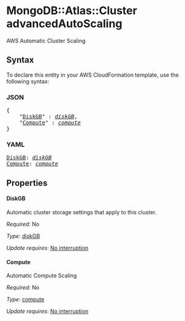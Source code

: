 # MongoDB::Atlas::Cluster advancedAutoScaling

AWS Automatic Cluster Scaling

## Syntax

To declare this entity in your AWS CloudFormation template, use the following syntax:

### JSON

<pre>
{
    "<a href="#diskgb" title="DiskGB">DiskGB</a>" : <i><a href="diskgb.md">diskGB</a></i>,
    "<a href="#compute" title="Compute">Compute</a>" : <i><a href="compute.md">compute</a></i>
}
</pre>

### YAML

<pre>
<a href="#diskgb" title="DiskGB">DiskGB</a>: <i><a href="diskgb.md">diskGB</a></i>
<a href="#compute" title="Compute">Compute</a>: <i><a href="compute.md">compute</a></i>
</pre>

## Properties

#### DiskGB

Automatic cluster storage settings that apply to this cluster.

_Required_: No

_Type_: <a href="diskgb.md">diskGB</a>

_Update requires_: [No interruption](https://docs.aws.amazon.com/AWSCloudFormation/latest/UserGuide/using-cfn-updating-stacks-update-behaviors.html#update-no-interrupt)

#### Compute

Automatic Compute Scaling

_Required_: No

_Type_: <a href="compute.md">compute</a>

_Update requires_: [No interruption](https://docs.aws.amazon.com/AWSCloudFormation/latest/UserGuide/using-cfn-updating-stacks-update-behaviors.html#update-no-interrupt)

